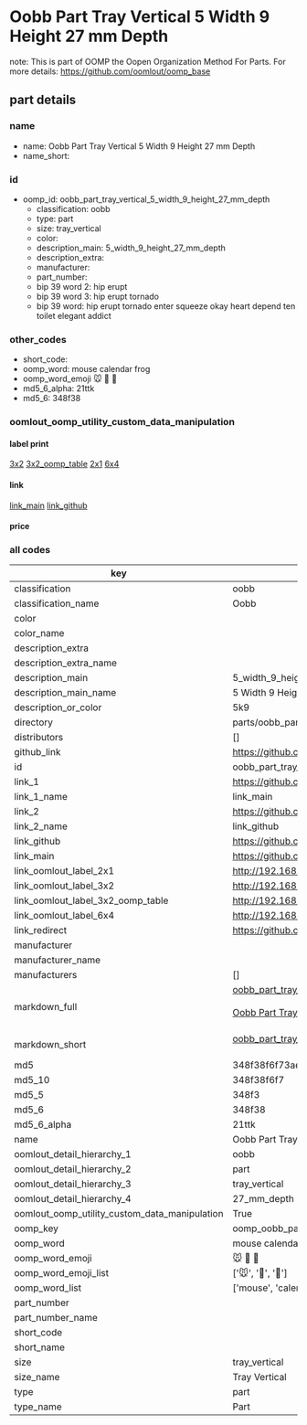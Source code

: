 # Oobb Part Tray Vertical 5 Width 9 Height 27 mm Depth  

note: This is part of OOMP the Oopen Organization Method For Parts. For more details: https://github.com/oomlout/oomp_base

##  part details
  







### name
* name: Oobb Part Tray Vertical 5 Width 9 Height 27 mm Depth
* name_short: 
### id
* oomp_id: oobb_part_tray_vertical_5_width_9_height_27_mm_depth
  * classification: oobb
  * type: part
  * size: tray_vertical
  * color: 
  * description_main: 5_width_9_height_27_mm_depth
  * description_extra: 
  * manufacturer: 
  * part_number: 
  * bip 39 word 2: hip erupt
  * bip 39 word 3: hip erupt tornado
  * bip 39 word: hip erupt tornado enter squeeze okay heart depend ten toilet elegant addict

### other_codes
* short_code: 
* oomp_word: mouse calendar frog
* oomp_word_emoji :mouse: :calendar: :frog:
* md5_6_alpha: 21ttk
* md5_6: 348f38






### oomlout_oomp_utility_custom_data_manipulation
#### label print
[3x2](http://192.168.1.245:1112/?label=oomp%2021ttk)
[3x2_oomp_table](http://192.168.1.108:1112/?label=oomp%2021ttk)
[2x1](http://192.168.1.242:1112/?label=oomp%2021ttk)
[6x4](http://192.168.1.55:1112/?label=oomp%2021ttk)    

#### link

[link_main](https://github.com/oomlout/oomlout_oomp_version_1_messy/tree/main/parts/oobb_part_tray_vertical_5_width_9_height_27_mm_depth) [link_github](https://github.com/oomlout/oomlout_oomp_version_1_messy/tree/main/parts/oobb_part_tray_vertical_5_width_9_height_27_mm_depth)                             

#### price







### all codes 
| key | value |  
| --- | --- |  
| classification | oobb |  
| classification_name | Oobb |  
| color |  |  
| color_name |  |  
| description_extra |  |  
| description_extra_name |  |  
| description_main | 5_width_9_height_27_mm_depth |  
| description_main_name | 5 Width 9 Height 27 mm Depth |  
| description_or_color | 5k9 |  
| directory | parts/oobb_part_tray_vertical_5_width_9_height_27_mm_depth |  
| distributors | [] |  
| github_link | https://github.com/oomlout/oomlout_oomp_part_src/tree/main/parts/oobb_part_tray_vertical_5_width_9_height_27_mm_depth |  
| id | oobb_part_tray_vertical_5_width_9_height_27_mm_depth |  
| link_1 | https://github.com/oomlout/oomlout_oomp_version_1_messy/tree/main/parts/oobb_part_tray_vertical_5_width_9_height_27_mm_depth |  
| link_1_name | link_main |  
| link_2 | https://github.com/oomlout/oomlout_oomp_version_1_messy/tree/main/parts/oobb_part_tray_vertical_5_width_9_height_27_mm_depth |  
| link_2_name | link_github |  
| link_github | https://github.com/oomlout/oomlout_oomp_version_1_messy/tree/main/parts/oobb_part_tray_vertical_5_width_9_height_27_mm_depth |  
| link_main | https://github.com/oomlout/oomlout_oomp_version_1_messy/tree/main/parts/oobb_part_tray_vertical_5_width_9_height_27_mm_depth |  
| link_oomlout_label_2x1 | http://192.168.1.242:1112/?label=oomp%2021ttk |  
| link_oomlout_label_3x2 | http://192.168.1.245:1112/?label=oomp%2021ttk |  
| link_oomlout_label_3x2_oomp_table | http://192.168.1.108:1112/?label=oomp%2021ttk |  
| link_oomlout_label_6x4 | http://192.168.1.55:1112/?label=oomp%2021ttk |  
| link_redirect | https://github.com/oomlout/oomlout_oomp_version_1_messy/tree/main/parts/oobb_part_tray_vertical_5_width_9_height_27_mm_depth |  
| manufacturer |  |  
| manufacturer_name |  |  
| manufacturers | [] |  
| markdown_full | [oobb_part_tray_vertical_5_width_9_height_27_mm_depth](none)<br>[](none)<br>[Oobb Part Tray Vertical 5 Width 9 Height 27 Mm Depth](none)<br><br> |  
| markdown_short | [oobb_part_tray_vertical_5_width_9_height_27_mm_depth](none)<br><br> |  
| md5 | 348f38f6f73aed4a67e9c4b7cad33b5f |  
| md5_10 | 348f38f6f7 |  
| md5_5 | 348f3 |  
| md5_6 | 348f38 |  
| md5_6_alpha | 21ttk |  
| name | Oobb Part Tray Vertical 5 Width 9 Height 27 mm Depth |  
| oomlout_detail_hierarchy_1 | oobb |  
| oomlout_detail_hierarchy_2 | part |  
| oomlout_detail_hierarchy_3 | tray_vertical |  
| oomlout_detail_hierarchy_4 | 27_mm_depth |  
| oomlout_oomp_utility_custom_data_manipulation | True |  
| oomp_key | oomp_oobb_part_tray_vertical_5_width_9_height_27_mm_depth |  
| oomp_word | mouse calendar frog |  
| oomp_word_emoji | :mouse: :calendar: :frog: |  
| oomp_word_emoji_list | [':mouse:', ':calendar:', ':frog:'] |  
| oomp_word_list | ['mouse', 'calendar', 'frog'] |  
| part_number |  |  
| part_number_name |  |  
| short_code |  |  
| short_name |  |  
| size | tray_vertical |  
| size_name | Tray Vertical |  
| type | part |  
| type_name | Part |  
